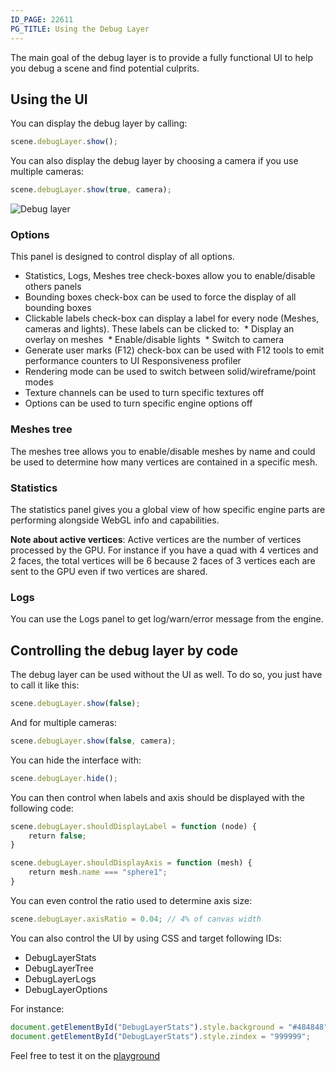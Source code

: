 ```yaml
---
ID_PAGE: 22611
PG_TITLE: Using the Debug Layer
---
```

The main goal of the debug layer is to provide a fully functional UI to help you debug a scene and find potential culprits.

## Using the UI
You can display the debug layer by calling:

```javascript
scene.debugLayer.show();
```
You can also display the debug layer by choosing a camera if you use multiple cameras:

```javascript
scene.debugLayer.show(true, camera);
```

![Debug layer](http://www.babylonjs.com/forumpics/debuglayer.jpg)

### Options
This panel is designed to control display of all options.

* Statistics, Logs, Meshes tree check-boxes allow you to enable/disable others panels
* Bounding boxes check-box can be used to force the display of all bounding boxes
* Clickable labels check-box can display a label for every node (Meshes, cameras and lights). These labels can be clicked to:
 * Display an overlay on meshes
 * Enable/disable lights
 * Switch to camera
* Generate user marks (F12) check-box can be used with F12 tools to emit performance counters to UI Responsiveness profiler
* Rendering mode can be used to switch between solid/wireframe/point modes
* Texture channels can be used to turn specific textures off
* Options can be used to turn specific engine options off

### Meshes tree
The meshes tree allows you to enable/disable meshes by name and could be used to determine how many vertices are contained in a specific mesh.

### Statistics
The statistics panel gives you a global view of how specific engine parts are performing alongside WebGL info and capabilities.

**Note about active vertices**: Active vertices are the number of vertices processed by the GPU. For instance if you have a quad with 4 vertices and 2 faces, the total vertices will be 6 because 2 faces of 3 vertices each are sent to the GPU even if two vertices are shared.

### Logs
You can use the Logs panel to get log/warn/error message from the engine.

## Controlling the debug layer by code 
The debug layer can be used without the UI as well. To do so, you just have to call it like this:

```javascript
scene.debugLayer.show(false);
```
And for multiple cameras:

```javascript
scene.debugLayer.show(false, camera);
```

You can hide the interface with:

```javascript
scene.debugLayer.hide();
```
You can then control when labels and axis should be displayed with the following code:

```javascript
scene.debugLayer.shouldDisplayLabel = function (node) {
    return false;
}

scene.debugLayer.shouldDisplayAxis = function (mesh) {
    return mesh.name === "sphere1";
}
```

You can even control the ratio used to determine axis size:

```javascript
scene.debugLayer.axisRatio = 0.04; // 4% of canvas width
```

You can also control the UI by using CSS and target following IDs:

* DebugLayerStats
* DebugLayerTree
* DebugLayerLogs
* DebugLayerOptions

For instance:

```javascript
document.getElementById("DebugLayerStats").style.background = "#484848";
document.getElementById("DebugLayerStats").style.zindex = "999999";
```

Feel free to test it on the [playground](http://www.babylonjs-playground.com/#1IG874)